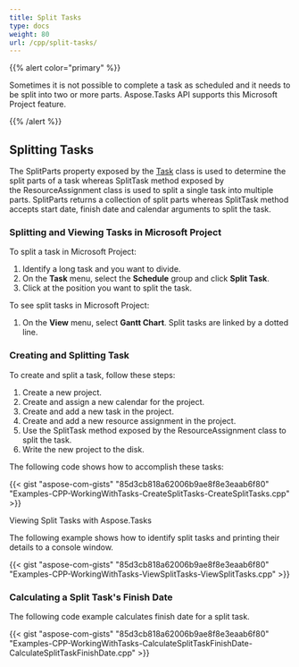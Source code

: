 ```yaml
---
title: Split Tasks
type: docs
weight: 80
url: /cpp/split-tasks/
---
```


{{% alert color="primary" %}} 

Sometimes it is not possible to complete a task as scheduled and it needs to be split into two or more parts. Aspose.Tasks API supports this Microsoft Project feature.

{{% /alert %}} 
## **Splitting Tasks**
The SplitParts property exposed by the [Task](http://www.aspose.com/api/net/tasks/aspose.tasks/task) class is used to determine the split parts of a task whereas SplitTask method exposed by the ResourceAssignment class is used to split a single task into multiple parts. SplitParts returns a collection of split parts whereas SplitTask method accepts start date, finish date and calendar arguments to split the task.
### **Splitting and Viewing Tasks in Microsoft Project**
To split a task in Microsoft Project:

1. Identify a long task and you want to divide.
2. On the **Task** menu, select the **Schedule** group and click **Split Task**.
3. Click at the position you want to split the task.

To see split tasks in Microsoft Project:

1. On the **View** menu, select **Gantt Chart**.
   Split tasks are linked by a dotted line.
### **Creating and Splitting Task**
To create and split a task, follow these steps:

1. Create a new project.
2. Create and assign a new calendar for the project.
3. Create and add a new task in the project.
4. Create and add a new resource assignment in the project.
5. Use the SplitTask method exposed by the ResourceAssignment class to split the task.
6. Write the new project to the disk.

The following code shows how to accomplish these tasks:

{{< gist "aspose-com-gists" "85d3cb818a62006b9ae8f8e3eaab6f80" "Examples-CPP-WorkingWithTasks-CreateSplitTasks-CreateSplitTasks.cpp" >}}


Viewing Split Tasks with Aspose.Tasks

The following example shows how to identify split tasks and printing their details to a console window.

{{< gist "aspose-com-gists" "85d3cb818a62006b9ae8f8e3eaab6f80" "Examples-CPP-WorkingWithTasks-ViewSplitTasks-ViewSplitTasks.cpp" >}}
### **Calculating a Split Task's Finish Date**
The following code example calculates finish date for a split task.

{{< gist "aspose-com-gists" "85d3cb818a62006b9ae8f8e3eaab6f80" "Examples-CPP-WorkingWithTasks-CalculateSplitTaskFinishDate-CalculateSplitTaskFinishDate.cpp" >}}
